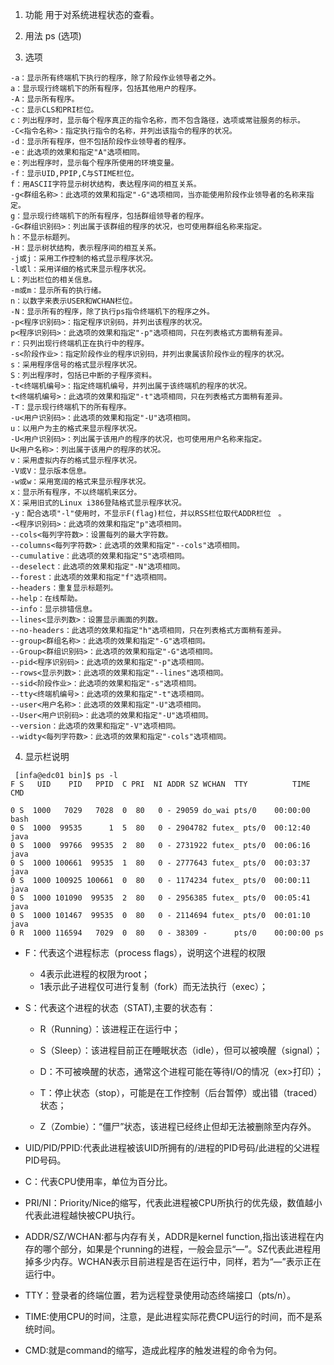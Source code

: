 1. 功能
用于对系统进程状态的查看。

2. 用法
ps (选项)

3. 选项
```
-a：显示所有终端机下执行的程序，除了阶段作业领导者之外。
a：显示现行终端机下的所有程序，包括其他用户的程序。
-A：显示所有程序。
-c：显示CLS和PRI栏位。
c：列出程序时，显示每个程序真正的指令名称，而不包含路径，选项或常驻服务的标示。
-C<指令名称>：指定执行指令的名称，并列出该指令的程序的状况。
-d：显示所有程序，但不包括阶段作业领导者的程序。
-e：此选项的效果和指定"A"选项相同。
e：列出程序时，显示每个程序所使用的环境变量。
-f：显示UID,PPIP,C与STIME栏位。
f：用ASCII字符显示树状结构，表达程序间的相互关系。
-g<群组名称>：此选项的效果和指定"-G"选项相同，当亦能使用阶段作业领导者的名称来指定。
g：显示现行终端机下的所有程序，包括群组领导者的程序。
-G<群组识别码>：列出属于该群组的程序的状况，也可使用群组名称来指定。
h：不显示标题列。
-H：显示树状结构，表示程序间的相互关系。
-j或j：采用工作控制的格式显示程序状况。
-l或l：采用详细的格式来显示程序状况。
L：列出栏位的相关信息。
-m或m：显示所有的执行绪。
n：以数字来表示USER和WCHAN栏位。
-N：显示所有的程序，除了执行ps指令终端机下的程序之外。
-p<程序识别码>：指定程序识别码，并列出该程序的状况。
p<程序识别码>：此选项的效果和指定"-p"选项相同，只在列表格式方面稍有差异。
r：只列出现行终端机正在执行中的程序。
-s<阶段作业>：指定阶段作业的程序识别码，并列出隶属该阶段作业的程序的状况。
s：采用程序信号的格式显示程序状况。
S：列出程序时，包括已中断的子程序资料。
-t<终端机编号>：指定终端机编号，并列出属于该终端机的程序的状况。
t<终端机编号>：此选项的效果和指定"-t"选项相同，只在列表格式方面稍有差异。
-T：显示现行终端机下的所有程序。
-u<用户识别码>：此选项的效果和指定"-U"选项相同。
u：以用户为主的格式来显示程序状况。
-U<用户识别码>：列出属于该用户的程序的状况，也可使用用户名称来指定。
U<用户名称>：列出属于该用户的程序的状况。
v：采用虚拟内存的格式显示程序状况。
-V或V：显示版本信息。
-w或w：采用宽阔的格式来显示程序状况。　
x：显示所有程序，不以终端机来区分。
X：采用旧式的Linux i386登陆格式显示程序状况。
-y：配合选项"-l"使用时，不显示F(flag)栏位，并以RSS栏位取代ADDR栏位　。
-<程序识别码>：此选项的效果和指定"p"选项相同。
--cols<每列字符数>：设置每列的最大字符数。
--columns<每列字符数>：此选项的效果和指定"--cols"选项相同。
--cumulative：此选项的效果和指定"S"选项相同。
--deselect：此选项的效果和指定"-N"选项相同。
--forest：此选项的效果和指定"f"选项相同。
--headers：重复显示标题列。
--help：在线帮助。
--info：显示排错信息。
--lines<显示列数>：设置显示画面的列数。
--no-headers：此选项的效果和指定"h"选项相同，只在列表格式方面稍有差异。
--group<群组名称>：此选项的效果和指定"-G"选项相同。
--Group<群组识别码>：此选项的效果和指定"-G"选项相同。
--pid<程序识别码>：此选项的效果和指定"-p"选项相同。
--rows<显示列数>：此选项的效果和指定"--lines"选项相同。
--sid<阶段作业>：此选项的效果和指定"-s"选项相同。
--tty<终端机编号>：此选项的效果和指定"-t"选项相同。
--user<用户名称>：此选项的效果和指定"-U"选项相同。
--User<用户识别码>：此选项的效果和指定"-U"选项相同。
--version：此选项的效果和指定"-V"选项相同。
--widty<每列字符数>：此选项的效果和指定"-cols"选项相同。
```

 4. 显示栏说明

```Linux
 [infa@edc01 bin]$ ps -l
F S   UID    PID   PPID  C PRI  NI ADDR SZ WCHAN  TTY          TIME CMD

0 S  1000   7029   7028  0  80   0 - 29059 do_wai pts/0    00:00:00 bash
0 S  1000  99535      1  5  80   0 - 2904782 futex_ pts/0  00:12:40 java
0 S  1000  99766  99535  2  80   0 - 2731922 futex_ pts/0  00:06:16 java
0 S  1000 100661  99535  1  80   0 - 2777643 futex_ pts/0  00:03:37 java
0 S  1000 100925 100661  0  80   0 - 1174234 futex_ pts/0  00:00:11 java
0 S  1000 101090  99535  2  80   0 - 2956385 futex_ pts/0  00:05:41 java
0 S  1000 101467  99535  0  80   0 - 2114694 futex_ pts/0  00:01:10 java
0 R  1000 116594   7029  0  80   0 - 38309 -      pts/0    00:00:00 ps
```

- F：代表这个进程标志（process flags），说明这个进程的权限
  - 4表示此进程的权限为root；
  - 1表示此子进程仅可进行复制（fork）而无法执行（exec）；
- S：代表这个进程的状态（STAT),主要的状态有：   

  - R（Running）：该进程正在运行中；  

  - S（Sleep）：该进程目前正在睡眠状态（idle），但可以被唤醒（signal）；  

  - D：不可被唤醒的状态，通常这个进程可能在等待I/O的情况（ex>打印）；  

  - T：停止状态（stop），可能是在工作控制（后台暂停）或出错（traced）状态；  

  - Z（Zombie）：“僵尸”状态，该进程已经终止但却无法被删除至内存外。  

- UID/PID/PPID:代表此进程被该UID所拥有的/进程的PID号码/此进程的父进程PID号码。  

- C：代表CPU使用率，单位为百分比。  

- PRI/NI：Priority/Nice的缩写，代表此进程被CPU所执行的优先级，数值越小代表此进程越快被CPU执行。  

- ADDR/SZ/WCHAN:都与内存有关，ADDR是kernel function,指出该进程在内存的哪个部分，如果是个running的进程，一般会显示“—”。SZ代表此进程用掉多少内存。WCHAN表示目前进程是否在运行中，同样，若为“—”表示正在运行中。  

- TTY：登录者的终端位置，若为远程登录使用动态终端接口（pts/n）。

- TIME:使用CPU的时间，注意，是此进程实际花费CPU运行的时间，而不是系统时间。

- CMD:就是command的缩写，造成此程序的触发进程的命令为何。
